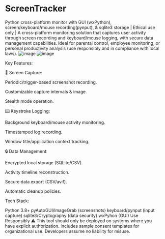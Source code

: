 # ScreenTracker
Python cross-platform monitor with GUI (wxPython), screen/keyboard/mouse recording(pynput), &amp; sqlite3 storage | Ethical use only |
A cross-platform monitoring solution that captures user activity through screen recording and keyboard/mouse logging, with secure data management capabilities. Ideal for parental control, employee monitoring, or personal productivity analysis (use responsibly and in compliance with local laws).
![image](https://github.com/user-attachments/assets/a302d818-307a-46ca-b5e5-7bfa5f2a741b)
![image](https://github.com/user-attachments/assets/c8de4436-9270-4796-98c9-3511cc328ba6)




Key Features:

📸 ​Screen Capture:

Periodic/trigger-based screenshot recording.

Customizable capture intervals & image.

Stealth mode operation.

⌨️ ​Keystroke Logging:

Background keyboard/mouse activity monitoring.

Timestamped log recording.

Window title/application context tracking.

🔒 ​Data Management:

Encrypted local storage (SQLite/CSV).

Activity timeline reconstruction.

Secure data export (CSV/avif).

Automatic cleanup policies.


Tech Stack:

Python 3.8+
pyAutoGUI/ImageGrab (screenshots)
keyboard/pynput (input capture)
sqlite3/Cryptography (data security)
wxPyhon (GUI)
Use Responsibly
⚠️ This tool should only be deployed on systems where you have explicit authorization. Includes sample consent templates for organizational use. Developers assume no liability for misuse.

